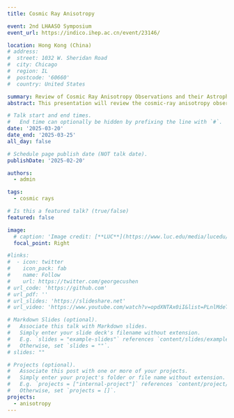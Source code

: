 ```yaml
---
title: Cosmic Ray Anisotropy

event: 2nd LHAASO Symposium
event_url: https://indico.ihep.ac.cn/event/23146/

location: Hong Kong (China)
# address:
#  street: 1032 W. Sheridan Road
#  city: Chicago
#  region: IL
#  postcode: '60660'
#  country: United States

summary: Review of Cosmic Ray Anisotropy Observations and their Astrophysics Impact.
abstract: This presentation will review the cosmic-ray anisotropy observations with ground-based experiments and the theoretical explanation that have been proposed so far. An outlook on open questions and future directions of such research will be discussed, as well.

# Talk start and end times.
#   End time can optionally be hidden by prefixing the line with `#`.
date: '2025-03-20'
date_end: '2025-03-25'
all_day: false

# Schedule page publish date (NOT talk date).
publishDate: '2025-02-20'

authors:
  - admin

tags:
  - cosmic rays

# Is this a featured talk? (true/false)
featured: false

image:
  # caption: 'Image credit: [**LUC**](https://www.luc.edu/media/lucedu/universityhomepage/2024-random-images/winter-2024/1800x450_3.jpg)'
  focal_point: Right

#links:
#  - icon: twitter
#    icon_pack: fab
#    name: Follow
#    url: https://twitter.com/georgecushen
# url_code: 'https://github.com'
# url_pdf: ''
# url_slides: 'https://slideshare.net'
# url_video: 'https://www.youtube.com/watch?v=opdXNTAx0iI&list=PLnlMdeTKB-eO5DBVXeM4RNNV_yo7S4IDP&index=4&ab_channel=US-SCAR'

# Markdown Slides (optional).
#   Associate this talk with Markdown slides.
#   Simply enter your slide deck's filename without extension.
#   E.g. `slides = "example-slides"` references `content/slides/example-slides.md`.
#   Otherwise, set `slides = ""`.
# slides: ""

# Projects (optional).
#   Associate this post with one or more of your projects.
#   Simply enter your project's folder or file name without extension.
#   E.g. `projects = ["internal-project"]` references `content/project/deep-learning/index.md`.
#   Otherwise, set `projects = []`.
projects:
  - anisotropy
---
```


